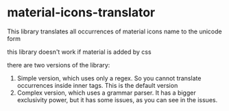 # material-icons-translator
This library translates all occurrences of material icons name to the unicode form

this library doesn't work if material is added by css

there are two versions of the library:

1. Simple version, which uses only a regex. So you cannot translate occurrences inside inner tags. This is the default version
1. Complex version, which uses a grammar parser. It has a bigger exclusivity power, but it has some issues, as you can see in the issues.
